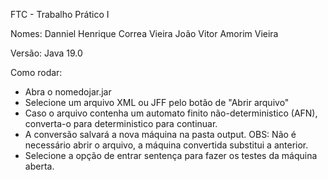 FTC - Trabalho Prático I

Nomes: Danniel Henrique Correa Vieira
       João Vitor Amorim Vieira

Versão: Java 19.0

Como rodar:

- Abra o nomedojar.jar
- Selecione um arquivo XML ou JFF pelo botão de "Abrir arquivo"
- Caso o arquivo contenha um automato finito não-deterministico (AFN), converta-o para deterministico para continuar.
- A conversão salvará a nova máquina na pasta output.
    OBS: Não é necessário abrir o arquivo, a máquina convertida substitui a anterior.
- Selecione a opção de entrar sentença para fazer os testes da máquina aberta.
